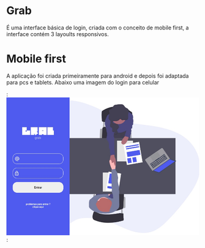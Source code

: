 # Grab
É uma interface básica de login, criada com o conceito de mobile first, a interface contém 3 layoults responsivos.

# Mobile first
A aplicação foi criada primeiramente para android e depois foi adaptada para pcs e tablets. Abaixo uma imagem do login para celular

:![](./img/grab-tablet.jpg):

